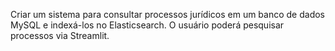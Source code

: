 Criar um sistema para consultar processos jurídicos em um banco de dados MySQL e indexá-los no Elasticsearch. O usuário poderá pesquisar processos via Streamlit.

